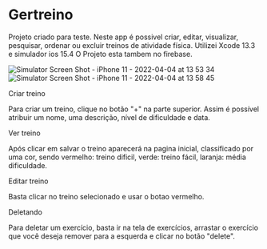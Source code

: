 # Gertreino

Projeto criado para teste.
Neste app é possivel criar, editar, visualizar, pesquisar, ordenar ou excluir treinos de atividade física. 
Utilizei Xcode 13.3 e simulador ios 15.4
O Projeto esta tambem no firebase.


![Simulator Screen Shot - iPhone 11 - 2022-04-04 at 13 53 34](https://user-images.githubusercontent.com/80292119/161594375-5f9d4e17-f64a-4c7a-be21-220c6c05201e.png)
![Simulator Screen Shot - iPhone 11 - 2022-04-04 at 13 58 45](https://user-images.githubusercontent.com/80292119/161594384-49dc8dc8-07b1-419f-93d4-99382a12b67a.png)



Criar treino

Para criar um treino, clique no botão "+" na parte superior. Assim é possível atribuir um nome, uma descrição, nível de dificuldade e data. 


Ver treino

Após clicar em salvar o treino aparecerá na pagina inicial, classificado por uma cor, sendo vermelho: treino dificil, verde: treino fácil, laranja: média dificuldade.


Editar treino

Basta clicar no treino selecionado e usar o botao vermelho.


Deletando 

Para deletar um exercício, basta ir na tela de exercícios, arrastar o exercício que você deseja remover para a esquerda e clicar no botão "delete".



